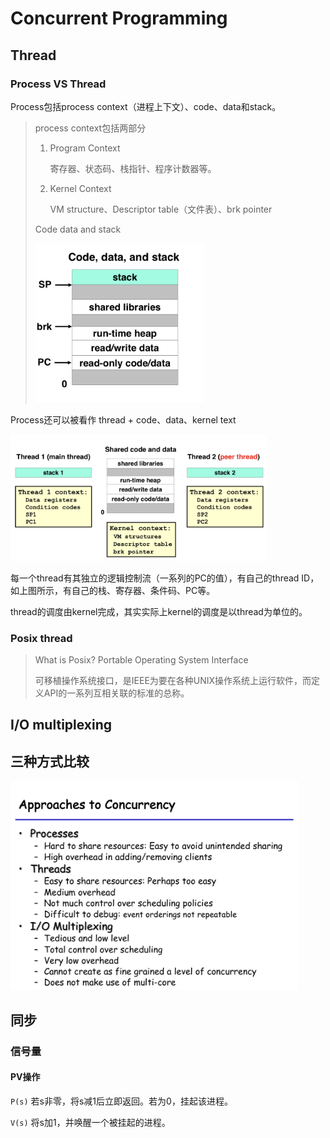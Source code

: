 # Concurrent Programming

## Thread

### Process VS Thread

Process包括process context（进程上下文）、code、data和stack。

> process context包括两部分
>
> 1. Program Context
>
>    寄存器、状态码、栈指针、程序计数器等。
>
> 2. Kernel Context
>
>    VM structure、Descriptor table（文件表）、brk pointer
>
> Code data and stack
>
> <img src="../note_img_org/code_data_stack.jpeg" style="zoom:40%;" />

Process还可以被看作 thread + code、data、kernel text

<img src="../note_img_org/thread_view.jpeg" style="zoom:40%;" />

每一个thread有其独立的逻辑控制流（一系列的PC的值），有自己的thread ID，如上图所示，有自己的栈、寄存器、条件码、PC等。

thread的调度由kernel完成，其实实际上kernel的调度是以thread为单位的。

### Posix thread

> What is Posix? Portable Operating System Interface
>
> 可移植操作系统接口，是IEEE为要在各种UNIX操作系统上运行软件，而定义API的一系列互相关联的标准的总称。

## I/O multiplexing

## 三种方式比较

<img src="../note_img_org/ways_of_concurrency.jpeg" style="zoom:45%;" />

## 同步

### 信号量

#### PV操作

`P(s)` 若s非零，将s减1后立即返回。若为0，挂起该进程。

`V(s)` 将s加1，并唤醒一个被挂起的进程。
